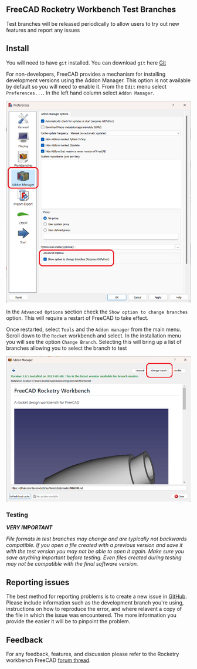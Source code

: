 ## FreeCAD Rocketry Workbench Test Branches

Test branches will be released periodically to allow users to try out new features and report any issues

## Install

You will need to have `git` installed. You can download `git` here [Git](https://git-scm.com/downloads)

For non-developers, FreeCAD provides a mechanism for installing development versions using the Addon Manager. This option is not available by
default so you will need to enable it. From the `Edit` menu select `Preferences...`. In the left hand column select `Addon Manager`.

![Addon preferences dialog](Resources/addon_preferences.png)

In the `Advanced Options` section check the `Show option to change branches` option. This will require a restart of FreeCAD to take effect.

Once restarted, select `Tools` and the `Addon manager` from the main menu. Scroll down to the `Rocket` workbench and select. In the installation menu you
will see the option `Change Branch`. Selecting this will bring up a list of branches allowing you to select the branch to test

![Rocket Workbench dialog showing Change Branch option](Resources/addon_rwb.png)

### Testing

**_VERY IMPORTANT_**

*File formats in test branches may change and are typically not backwards compatible. If you open a file created with a previous version and save it
with the test version you may not be able to open it again. Make sure you save anything important before testing. Even files created during testing
may not be compatible with the final software version.*

## Reporting issues

The best method for reporting problems is to create a new issue in [GitHub](https://github.com/davesrocketshop/Rocket/issues). Please include information
such as the development branch you're using, instructions on how to reproduce the error, and where relavent a copy of the file in which the issue was encountered.
The more information you provide the easier it will be to pinpoint the problem.

## Feedback

For any feedback, features, and discussion please refer to the Rocketry workbench FreeCAD [forum thread](https://forum.freecadweb.org/viewtopic.php?f=8&t=54496).
